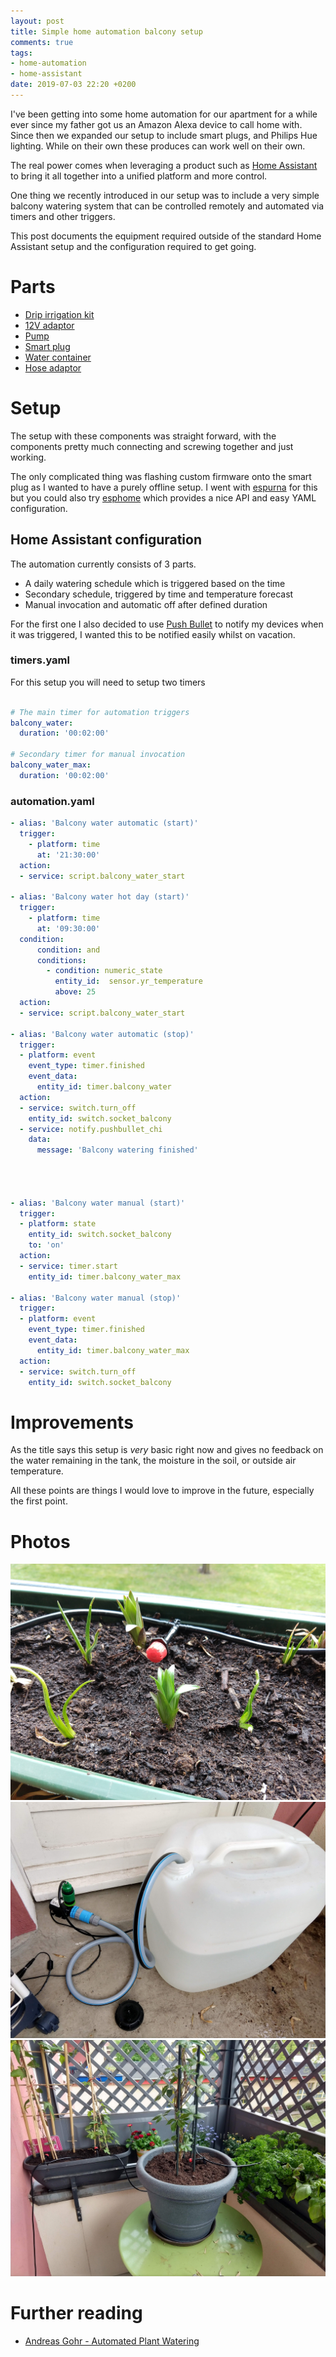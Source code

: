 ```yaml
---
layout: post
title: Simple home automation balcony setup
comments: true
tags:
- home-automation
- home-assistant
date: 2019-07-03 22:20 +0200
---
```

I've been getting into some home automation for our apartment for a while ever since my father got us an Amazon Alexa device to call home with. Since then we expanded our setup to include smart plugs, and Philips Hue lighting. While on their own these produces can work well on their own. 

The real power comes when leveraging a product such as [Home Assistant][0] to bring it all together into a unified platform and more control.

One thing we recently introduced in our setup was to include a very simple balcony watering system that can be controlled remotely and automated via timers and other triggers.

This post documents the equipment required outside of the standard Home Assistant setup and the configuration required to get going.

# Parts

- [Drip irrigation kit](https://www.amazon.de/exec/obidos/ASIN/B07H3LCB52/hexagon05-21/)
- [12V adaptor](https://www.amazon.de/exec/obidos/ASIN/B019IHQND8/hexagon05-21/)
- [Pump](https://www.amazon.de/exec/obidos/ASIN/B07L89V1N6/hexagon05-21/)
- [Smart plug](https://www.amazon.de/exec/obidos/ASIN/B07D5V139R/hexagon05-21/)
- [Water container](https://www.amazon.de/exec/obidos/ASIN/B001QEQZCQ/hexagon05-21/)
- [Hose adaptor](https://www.amazon.de/exec/obidos/ASIN/B007L37976/hexagon05-21/)

# Setup

The setup with these components was straight forward, with the components pretty much connecting and screwing together and just working.

The only complicated thing was flashing custom firmware onto the smart plug as I wanted to have a purely offline setup. I went with [espurna][3] for this but you could also try [esphome][4] which provides a nice API and easy YAML configuration.

## Home Assistant configuration

The automation currently consists of 3 parts.

- A daily watering schedule which is triggered based on the time
- Secondary schedule, triggered by time and temperature forecast
- Manual invocation and automatic off after defined duration

For the first one I also decided to use [Push Bullet][2] to notify my devices when it was triggered, I wanted this to be notified easily whilst on vacation.

### timers.yaml

For this setup you will need to setup two timers


```yaml

# The main timer for automation triggers
balcony_water:
  duration: '00:02:00'

# Secondary timer for manual invocation
balcony_water_max:
  duration: '00:02:00'
```

### automation.yaml

```yaml
- alias: 'Balcony water automatic (start)'
  trigger:
    - platform: time
      at: '21:30:00'
  action:
  - service: script.balcony_water_start

- alias: 'Balcony water hot day (start)'
  trigger:
    - platform: time
      at: '09:30:00'
  condition:
      condition: and
      conditions:
        - condition: numeric_state
          entity_id:  sensor.yr_temperature
          above: 25
  action:
  - service: script.balcony_water_start

- alias: 'Balcony water automatic (stop)'
  trigger:
  - platform: event
    event_type: timer.finished
    event_data:
      entity_id: timer.balcony_water
  action:
  - service: switch.turn_off
    entity_id: switch.socket_balcony
  - service: notify.pushbullet_chi
    data:
      message: 'Balcony watering finished'




- alias: 'Balcony water manual (start)'
  trigger:
  - platform: state
    entity_id: switch.socket_balcony
    to: 'on'
  action:
  - service: timer.start
    entity_id: timer.balcony_water_max

- alias: 'Balcony water manual (stop)'
  trigger:
  - platform: event
    event_type: timer.finished
    event_data:
      entity_id: timer.balcony_water_max
  action:
  - service: switch.turn_off
    entity_id: switch.socket_balcony
```

# Improvements

As the title says this setup is _very_ basic right now and gives no feedback on the water remaining in the tank, the moisture in the soil, or outside air temperature.

All these points are things I would love to improve in the future, especially the first point.

# Photos

![Drip nozzle](/assets/img/posts/ha-balcony-1.jpg)
![Water storage](/assets/img/posts/ha-balcony-2.jpg)
![Setup](/assets/img/posts/ha-balcony-3.jpg)

# Further reading

- [Andreas Gohr - Automated Plant Watering][1]

[0]: https://www.home-assistant.io/
[1]: https://www.splitbrain.org/blog/2017-06/10-automated_plant_watering
[2]: https://www.pushbullet.com/
[3]: https://github.com/xoseperez/espurna
[4]: https://esphome.io/